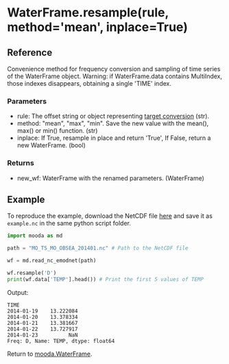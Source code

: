 # WaterFrame.resample(rule, method='mean', inplace=True)

## Reference

Convenience method for frequency conversion and sampling of time series of the WaterFrame object. Warning: if WaterFrame.data contains MultiIndex, those indexes disappears, obtaining a single 'TIME' index.

### Parameters

* rule: The offset string or object representing [target conversion](http://pandas.pydata.org/pandas-docs/stable/timeseries.html#offset-aliases) (str).
* method: "mean", "max", "min". Save the new value with the mean(), max() or min() function. (str)
* inplace: If True, resample in place and return 'True', If False, return a new WaterFrame. (bool)

### Returns

* new_wf: WaterFrame with the renamed parameters. (WaterFrame)

## Example

To reproduce the example, download the NetCDF file [here](http://data.emso.eu/files/emso/obsea/mo/ts/MO_TS_MO_OBSEA.nc) and save it as `example.nc` in the same python script folder.

```python
import mooda as md

path = "MO_TS_MO_OBSEA_201401.nc" # Path to the NetCDF file

wf = md.read_nc_emodnet(path)

wf.resample('D')
print(wf.data['TEMP'].head()) # Print the first 5 values of TEMP
```

Output:

```shell
TIME
2014-01-19    13.222084
2014-01-20    13.378334
2014-01-21    13.381667
2014-01-22    13.727917
2014-01-23          NaN
Freq: D, Name: TEMP, dtype: float64
```

Return to [mooda.WaterFrame](../waterframe.md).
